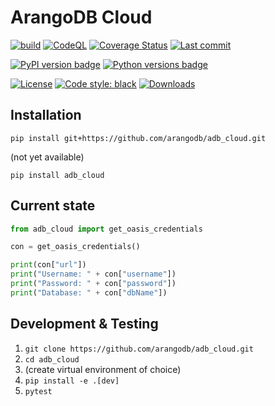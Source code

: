 # ArangoDB Cloud

[![build](https://github.com/arangodb/adb_cloud/actions/workflows/build.yml/badge.svg?branch=master)](https://github.com/arangodb/adb_cloud/actions/workflows/build.yml)
[![CodeQL](https://github.com/arangodb/adb_cloud/actions/workflows/analyze.yml/badge.svg?branch=master)](https://github.com/arangodb/adb_cloud/actions/workflows/analyze.yml)
[![Coverage Status](https://coveralls.io/repos/github/arangodb/adb_cloud/badge.svg?branch=master)](https://coveralls.io/github/arangodb/adb_cloud)
[![Last commit](https://img.shields.io/github/last-commit/arangodb/adb_cloud)](https://github.com/arangodb/adb_cloud/commits/master)

[![PyPI version badge](https://img.shields.io/pypi/v/adb_cloud?color=3775A9&style=for-the-badge&logo=pypi&logoColor=FFD43B)](https://pypi.org/project/adb_cloud/)
[![Python versions badge](https://img.shields.io/pypi/pyversions/adb_cloud?color=3776AB&style=for-the-badge&logo=python&logoColor=FFD43B)](https://pypi.org/project/adb_cloud/)

[![License](https://img.shields.io/github/license/arangodb/adb_cloud?color=9E2165&style=for-the-badge)](https://github.com/arangodb/adb_cloud/blob/master/LICENSE)
[![Code style: black](https://img.shields.io/static/v1?style=for-the-badge&label=code%20style&message=black&color=black)](https://github.com/psf/black)
[![Downloads](https://img.shields.io/badge/dynamic/json?style=for-the-badge&color=282661&label=Downloads&query=total_downloads&url=https://api.pepy.tech/api/projects/adb_cloud)](https://pepy.tech/project/adb_cloud)

## Installation

```
pip install git+https://github.com/arangodb/adb_cloud.git
```

(not yet available)
```
pip install adb_cloud
```

## Current state

```py
from adb_cloud import get_oasis_credentials

con = get_oasis_credentials()

print(con["url"])
print("Username: " + con["username"])
print("Password: " + con["password"])
print("Database: " + con["dbName"])
```

##  Development & Testing

1. `git clone https://github.com/arangodb/adb_cloud.git`
2. `cd adb_cloud`
3. (create virtual environment of choice)
4. `pip install -e .[dev]`
6. `pytest`
